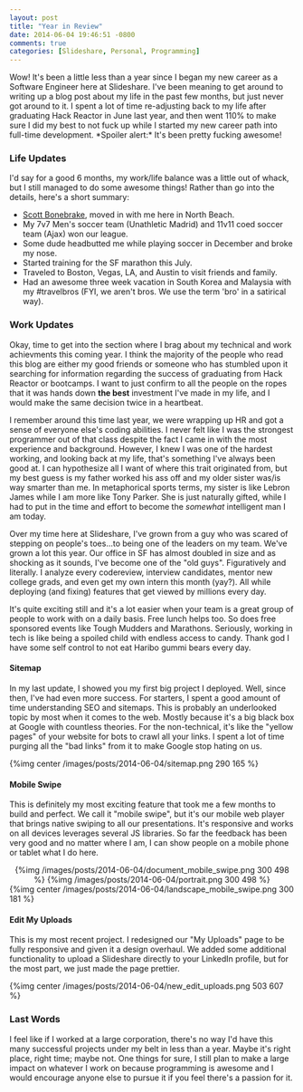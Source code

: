 ```yaml
---
layout: post
title: "Year in Review"
date: 2014-06-04 19:46:51 -0800
comments: true
categories: [Slideshare, Personal, Programming]
---
```

<meta property="og:image" content="/images/social-share.png"/>
Wow! It's been a little less than a year since I began my new career as a Software Engineer here at Slideshare. I've been meaning to get around to writing up a blog post about my life in the past few months, but just never got around to it. I spent a lot of time re-adjusting back to my life after graduating Hack Reactor in June last year, and then went 110% to make sure I did my best to not fuck up while I started my new career path into full-time development. *Spoiler alert:* It's been pretty fucking awesome!

### Life Updates
I'd say for a good 6 months, my work/life balance was a little out of whack, but I still managed to do some awesome things! Rather than go into the details, here's a short summary:

  * [Scott Bonebrake](https://www.facebook.com/sbones), moved in with me here in North Beach.
  * My 7v7 Men's soccer team (Unathletic Madrid) and 11v11 coed soccer team (Ajax) won our league.
  * Some dude headbutted me while playing soccer in December and broke my nose.
  * Started training for the SF marathon this July.
  * Traveled to Boston, Vegas, LA, and Austin to visit friends and family.
  * Had an awesome three week vacation in South Korea and Malaysia with my #travelbros (FYI, we aren't bros. We use the term 'bro' in a satirical way).

### Work Updates
Okay, time to get into the section where I brag about my technical and work achievments this coming year. I think the majority of the people who read this blog are either my good friends or someone who has stumbled upon it searching for information regarding the success of graduating from Hack Reactor or bootcamps. I want to just confirm to all the people on the ropes that it was hands down **the best** investment I've made in my life, and I would make the same decision twice in a heartbeat.

I remember around this time last year, we were wrapping up HR and got a sense of everyone else's coding abilities. I never felt like I was the strongest programmer out of that class despite the fact I came in with the most experience and background. However, I knew I was one of the hardest working, and looking back at my life, that's something I've always been good at. I can hypothesize all I want of where this trait originated from, but my best guess is my father worked his ass off and my older sister was/is way smarter than me. In metaphorical sports terms, my sister is like Lebron James while I am more like Tony Parker. She is just naturally gifted, while I had to put in the time and effort to become the *somewhat* intelligent man I am today.

Over my time here at Slideshare, I've grown from a guy who was scared of stepping on people's toes...to being one of the leaders on my team. We've grown a lot this year. Our office in SF has almost doubled in size and as shocking as it sounds, I've become one of the "old guys". Figuratively and literally. I analyze every codereview, interview candidates, mentor new college grads, and even get my own intern this month (yay?). All while deploying (and fixing) features that get viewed by millions every day.

It's quite exciting still and it's a lot easier when your team is a great group of people to work with on a daily basis. Free lunch helps too. So does free sponsored events like Tough Mudders and Marathons. Seriously, working in tech is like being a spoiled child with endless access to candy. Thank god I have some self control to not eat Haribo gummi bears every day.

#### Sitemap
In my last update, I showed you my first big project I deployed. Well, since then, I've had even more success. For starters, I spent a good amount of time understanding SEO and sitemaps. This is probably an underlooked topic by most when it comes to the web. Mostly because it's a big black box at Google with countless theories. For the non-technical, it's like the "yellow pages" of your website for bots to crawl all your links. I spent a lot of time purging all the "bad links" from it to make Google stop hating on us.

{%img center /images/posts/2014-06-04/sitemap.png 290 165 %}

#### Mobile Swipe
This is definitely my most exciting feature that took me a few months to build and perfect. We call it "mobile swipe", but it's our mobile web player that brings native swiping to all our presentations. It's responsive and works on all devices leverages several JS libraries. So far the feedback has been very good and no matter where I am, I can show people on a mobile phone or tablet what I do here.

<div style="text-align:center;">
  {%img /images/posts/2014-06-04/document_mobile_swipe.png 300 498 %}
  {%img /images/posts/2014-06-04/portrait.png 300 498 %}
</div>
{%img center /images/posts/2014-06-04/landscape_mobile_swipe.png 300 181 %}

#### Edit My Uploads
This is my most recent project. I redesigned our "My Uploads" page to be fully responsive and given it a design overhaul. We added some additional functionality to upload a Slideshare directly to your LinkedIn profile, but for the most part, we just made the page prettier.

{%img center /images/posts/2014-06-04/new_edit_uploads.png 503 607 %}

### Last Words
I feel like if I worked at a large corporation, there's no way I'd have this many successful projects under my belt in less than a year. Maybe it's right place, right time; maybe not. One things for sure, I still plan to make a large impact on whatever I work on because programming is awesome and I would encourage anyone else to pursue it if you feel there's a passion for it.

